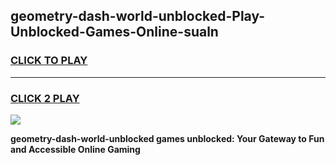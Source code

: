 
## geometry-dash-world-unblocked-Play-Unblocked-Games-Online-sualn
<h3>
<a href="https://premium76.site?title=geometry-dash-world-unblocked&ref=25A">CLICK TO PLAY</a></h3>
<hr>

<h3>
<a href="https://premium76.site?title=geometry-dash-world-unblocked&ref=25A">CLICK 2 PLAY</a>
  
</h3>

<a href="https://premium76.site?title=geometry-dash-world-unblocked&ref=25A"><img src="https://clearcache.store/games.png"></a>


**geometry-dash-world-unblocked games unblocked: Your Gateway to Fun and Accessible Online Gaming**
